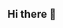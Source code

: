 ## Hi there 👋

<!--
**Dreamotale/dreamotale** is a ✨ _special_ ✨ repository because its `README.md` (this file) appears on your GitHub profile.

Here are some ideas to get you started:

- 🔭 I’m currently working on ...
- 🌱 I’m currently learning ...
- 👯 I’m looking to collaborate on ...
- 🤔 I’m looking for help with ...
- 💬 Ask me about ...
- 📫 How to reach me: ...
- 😄 Pronouns: ...
- ⚡ Fun fact: ...
# A Child's Dream

Welcome to **A Child's Dream**, a special place where we create personalized books, story cards, and other products that inspire children to dream big! Our custom creations feature your child's name and unique comic characters to make them feel like the story was made just for them. 

### Our Products:
- **Personalized Books**: Inspiring stories featuring your child’s name and character.
- **Story Cards**: Fun, educational cards that encourage kids to imagine their future dreams.
- **Puzzle Games**: Engaging games that promote learning and creativity.
- **Cartoon Stories**: Fun, personalized cartoon stories where your child is the star.
- **Room Designs**: Custom room designs inspired by your child’s future dreams and aspirations.

At **A Child's Dream**, we focus on providing innovative and educational experiences that motivate children to believe in themselves and their potential.

### How to Contact Us:
Feel free to reach out if you have any questions or want to learn more about our products!

- 📧 Email: [your-email@example.com]
- 🌐 Website: [Your Website URL]

### License:
This project is licensed under the **Creative Commons License** – [license link here].

---

Thank you for visiting our GitHub repository! If you're interested in learning more about our mission or collaborating, please get in touch. 


